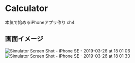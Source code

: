 # Calculator
本気で始めるiPhoneアプリ作り ch4

## 画面イメージ

![Simulator Screen Shot - iPhone SE - 2019-03-26 at 18 01 06](https://user-images.githubusercontent.com/1779811/54984037-5ac3ba00-4ff1-11e9-96ed-6355bdaeae34.png)
![Simulator Screen Shot - iPhone SE - 2019-03-26 at 18 01 30](https://user-images.githubusercontent.com/1779811/54984042-5bf4e700-4ff1-11e9-939d-ccec11eccef7.png)
